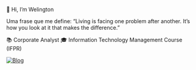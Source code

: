 👋 Hi, I’m Welington

Uma frase que me define:
“Living is facing one problem after another. It’s how you look at it that makes the difference.”

📚 Corporate Analyst
🎓 Information Technology Management Course (IFPR)

[![Blog](https://img.shields.io/badge/LinkedIn-0077B5?style=for-the-badge&logo=linkedin&logoColor=white)](https://www.linkedin.com/in/welington-ramos-8693271b0/)
